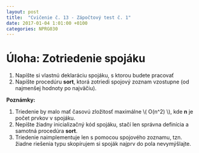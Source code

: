```yaml
---
layout: post
title:  "Cvičenie č. 13 - Zápočtový test č. 1"
date: 2017-01-04 1:01:00 +0100
categories: NPRG030
---
```


# Úloha: Zotriedenie spojáku

1. Napíšte si vlastnú deklaráciu spojáku, s ktorou budete pracovať
2. Napíšte procedúru **sort**, ktorá zotriedi spojový zoznam vzostupne (od najmenšej hodnoty po najväčiu).

**Poznámky:**

1. Triedenie by malo mať časovú zložitosť maximálne \\( O(n^2) \\), kde **n** je počet prvkov v spojáku.
2. Nepíšte žiadny inicializačný kód spojáku, stačí len správna definícia a samotná procedúra **sort**.
3. Triedenie naimplementuje len s pomocou spojového zoznamu, tzn. žiadne riešenia typu skopírujem si spoják najprv do pola nevymýšlajte.
